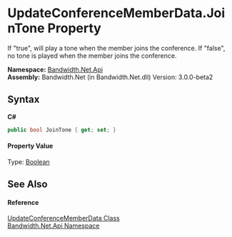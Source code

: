 ﻿# UpdateConferenceMemberData.JoinTone Property 
 

If "true", will play a tone when the member joins the conference. If "false", no tone is played when the member joins the conference.

**Namespace:**&nbsp;<a href ="N_Bandwidth_Net_Api.md">Bandwidth.Net.Api</a><br />**Assembly:**&nbsp;Bandwidth.Net (in Bandwidth.Net.dll) Version: 3.0.0-beta2

## Syntax

**C#**<br />
``` C#
public bool JoinTone { get; set; }
```


#### Property Value
Type: <a href="http://msdn2.microsoft.com/en-us/library/a28wyd50" target="_blank">Boolean</a>

## See Also


#### Reference
<a href ="T_Bandwidth_Net_Api_UpdateConferenceMemberData.md">UpdateConferenceMemberData Class</a><br /><a href ="N_Bandwidth_Net_Api.md">Bandwidth.Net.Api Namespace</a><br />
